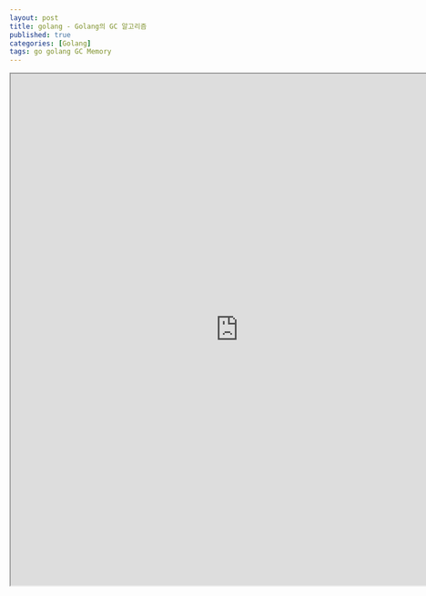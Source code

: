 ```yaml
---
layout: post
title: golang - Golang의 GC 알고리즘
published: true
categories: [Golang]
tags: go golang GC Memory
---
```

<iframe width="800" height="900" src="https://docs.google.com/document/d/e/2PACX-1vTAINPoA_maboERZqw6LKCThFhNJiVke3WXHkBV3TeFxw9_ZfO8LVyFEQ3QTaiXYrHNsrNGGIBnoI6h/pub?embedded=true"></iframe>    
  